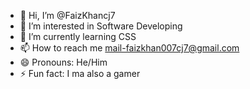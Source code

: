 - 👋 Hi, I’m @FaizKhancj7
- 👀 I’m interested in Software Developing
- 🌱 I’m currently learning CSS
- 📫 How to reach me mail-faizkhan007cj7@gmail.com
- 😄 Pronouns: He/Him
- ⚡ Fun fact: I ma also a gamer

<!---
FaizKhancj7/FaizKhancj7 is a ✨ special ✨ repository because its `README.md` (this file) appears on your GitHub profile.
You can click the Preview link to take a look at your changes.
--->
